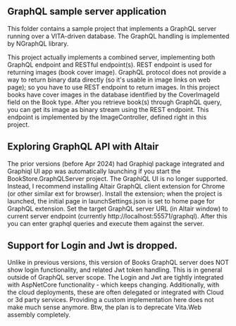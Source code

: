﻿## GraphQL sample server application
This folder contains a sample project that implements a GraphQL server running over a VITA-driven database. The GraphQL handling is implemented by NGraphQL library. 

This project actually implements a combined server, implementing both GraphQL endpoint and RESTful endpoint(s). REST endpoint is used for returning images (book cover image). GraphQL protocol does not provide a way to return binary data directly (so it's usable in image links on web page); so you have to use REST endpoint to return images. In this project books have cover images in the database identified by the CoverImageId field on the Book type. After you retrieve book(s) through GraphQL query, you can get its image as binary stream using the REST endpoint. This endpoint is implemented by the ImageController, defined right in this project. 

## Exploring GraphQL API with Altair
The prior versions (before Apr 2024) had Graphiql package integrated and Graphiql UI app was automatically launching if you start the BookStore.GraphQLServer project. The GraphiQL UI is no longer supported. Instead, I recommend installing Altair GraphQL client extension for Chrome (or other similar ext for browser). Install the extension; when the project is launched, the initial page in launchSettings.json is set to home page for GraphQL extension. Set the target GraphQL server URL (in Altair window) to current server endpoint (currently http://localhost:55571/graphql). After this you can enter graphql queries and execute them against the server. 

## Support for Login and Jwt is dropped.
Unlike in previous versions, this version of Books GraphQL server does NOT show login functionality, and related Jwt token handling. This is in general outside of GraphQL server scope. The Login and Jwt are tightly integrated with AspNetCore functionality - which keeps changing. Additionally, with the cloud deployments, these are often delegated or integrated with Cloud or 3d party services. Providing a custom implementation here does not make much sense anymore. Btw, the plan is to deprecate Vita.Web assembly completely.   

